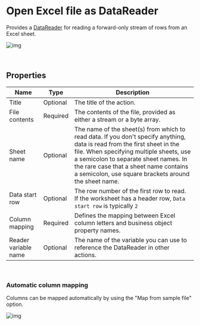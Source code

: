 # Open Excel file as DataReader

Provides a [DataReader](https://learn.microsoft.com/en-us/dotnet/api/system.data.idatareader) for reading a forward-only stream of rows from an Excel sheet.

![img](https://profitbasedocs.blob.core.windows.net/flowimages/getDataReaderEx.png)

<br/>

## Properties

| Name                 | Type     | Description                                                                                                   |
| -------------------- | -------- | ------------------------------------------------------------------------------------------------------------- |
| Title                | Optional |   The title of the action.                    |
| File contents | Required       |  The contents of the file, provided as either a stream or a byte array. |
| Sheet name           | Optional | The name of the sheet(s) from which to read data. If you don't specify anything, data is read from the first sheet in the file. When specifying multiple sheets, use a semicolon to separate sheet names. In the rare case that a sheet name contains a semicolon, use square brackets around the sheet name.       |
| Data start row       | Optional | The row number of the first row to read. If the worksheet has a header row, `Data start row` is typically `2` |
| Column mapping       | Required | Defines the mapping between Excel column letters and business object property names.                          |
| Reader variable name | Optional | The name of the variable you can use to reference the DataReader in other actions.                |

<br/>

### Automatic column mapping

Columns can be mapped automatically by using the "Map from sample file" option.

![img](https://profitbasedocs.blob.core.windows.net/flowimages/getDataReaderEx2.png)
